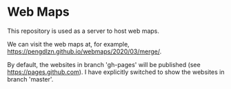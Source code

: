 # Web Maps
This repository is used as a server to host web maps.

We can visit the web maps at, for example, https://pengdlzn.github.io/webmaps/2020/03/merge/.

By default, the websites in branch 'gh-pages' will be published (see https://pages.github.com). I have explicitly switched to show the websites in branch 'master'.

